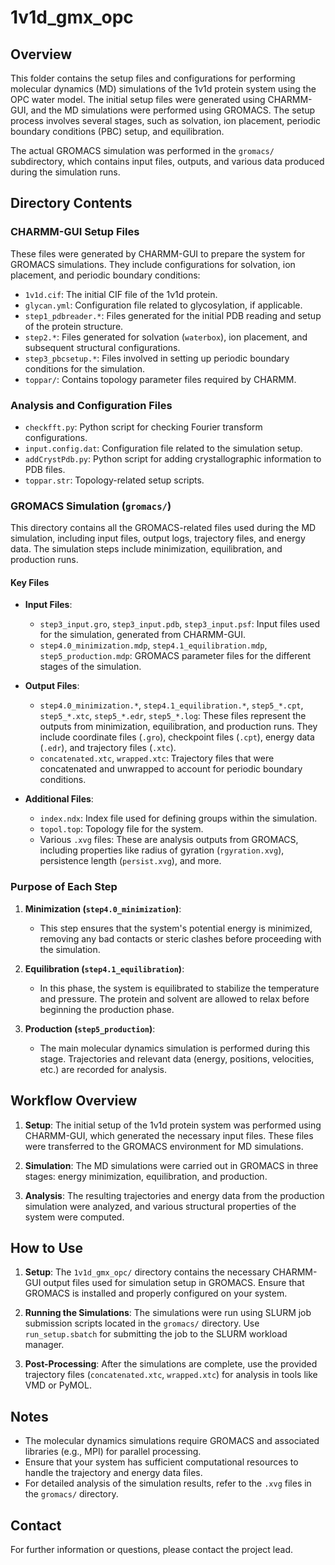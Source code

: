 # 1v1d_gmx_opc

## Overview

This folder contains the setup files and configurations for performing molecular dynamics (MD) simulations of the 1v1d protein system using the OPC water model. The initial setup files were generated using CHARMM-GUI, and the MD simulations were performed using GROMACS. The setup process involves several stages, such as solvation, ion placement, periodic boundary conditions (PBC) setup, and equilibration. 

The actual GROMACS simulation was performed in the `gromacs/` subdirectory, which contains input files, outputs, and various data produced during the simulation runs.

## Directory Contents

### CHARMM-GUI Setup Files

These files were generated by CHARMM-GUI to prepare the system for GROMACS simulations. They include configurations for solvation, ion placement, and periodic boundary conditions:

- `1v1d.cif`: The initial CIF file of the 1v1d protein.
- `glycan.yml`: Configuration file related to glycosylation, if applicable.
- `step1_pdbreader.*`: Files generated for the initial PDB reading and setup of the protein structure.
- `step2.*`: Files generated for solvation (`waterbox`), ion placement, and subsequent structural configurations.
- `step3_pbcsetup.*`: Files involved in setting up periodic boundary conditions for the simulation.
- `toppar/`: Contains topology parameter files required by CHARMM.

### Analysis and Configuration Files

- `checkfft.py`: Python script for checking Fourier transform configurations.
- `input.config.dat`: Configuration file related to the simulation setup.
- `addCrystPdb.py`: Python script for adding crystallographic information to PDB files.
- `toppar.str`: Topology-related setup scripts.

### GROMACS Simulation (`gromacs/`)

This directory contains all the GROMACS-related files used during the MD simulation, including input files, output logs, trajectory files, and energy data. The simulation steps include minimization, equilibration, and production runs.

#### Key Files

- **Input Files**:
  - `step3_input.gro`, `step3_input.pdb`, `step3_input.psf`: Input files used for the simulation, generated from CHARMM-GUI.
  - `step4.0_minimization.mdp`, `step4.1_equilibration.mdp`, `step5_production.mdp`: GROMACS parameter files for the different stages of the simulation.

- **Output Files**:
  - `step4.0_minimization.*`, `step4.1_equilibration.*`, `step5_*.cpt`, `step5_*.xtc`, `step5_*.edr`, `step5_*.log`: These files represent the outputs from minimization, equilibration, and production runs. They include coordinate files (`.gro`), checkpoint files (`.cpt`), energy data (`.edr`), and trajectory files (`.xtc`).
  - `concatenated.xtc`, `wrapped.xtc`: Trajectory files that were concatenated and unwrapped to account for periodic boundary conditions.

- **Additional Files**:
  - `index.ndx`: Index file used for defining groups within the simulation.
  - `topol.top`: Topology file for the system.
  - Various `.xvg` files: These are analysis outputs from GROMACS, including properties like radius of gyration (`rgyration.xvg`), persistence length (`persist.xvg`), and more.

### Purpose of Each Step

1. **Minimization (`step4.0_minimization`)**:
   - This step ensures that the system's potential energy is minimized, removing any bad contacts or steric clashes before proceeding with the simulation.
   
2. **Equilibration (`step4.1_equilibration`)**:
   - In this phase, the system is equilibrated to stabilize the temperature and pressure. The protein and solvent are allowed to relax before beginning the production phase.
   
3. **Production (`step5_production`)**:
   - The main molecular dynamics simulation is performed during this stage. Trajectories and relevant data (energy, positions, velocities, etc.) are recorded for analysis.

## Workflow Overview

1. **Setup**: The initial setup of the 1v1d protein system was performed using CHARMM-GUI, which generated the necessary input files. These files were transferred to the GROMACS environment for MD simulations.
  
2. **Simulation**: The MD simulations were carried out in GROMACS in three stages: energy minimization, equilibration, and production.

3. **Analysis**: The resulting trajectories and energy data from the production simulation were analyzed, and various structural properties of the system were computed.

## How to Use

1. **Setup**: The `1v1d_gmx_opc/` directory contains the necessary CHARMM-GUI output files used for simulation setup in GROMACS. Ensure that GROMACS is installed and properly configured on your system.

2. **Running the Simulations**: The simulations were run using SLURM job submission scripts located in the `gromacs/` directory. Use `run_setup.sbatch` for submitting the job to the SLURM workload manager.

3. **Post-Processing**: After the simulations are complete, use the provided trajectory files (`concatenated.xtc`, `wrapped.xtc`) for analysis in tools like VMD or PyMOL.

## Notes

- The molecular dynamics simulations require GROMACS and associated libraries (e.g., MPI) for parallel processing.
- Ensure that your system has sufficient computational resources to handle the trajectory and energy data files.
- For detailed analysis of the simulation results, refer to the `.xvg` files in the `gromacs/` directory.

## Contact

For further information or questions, please contact the project lead.

